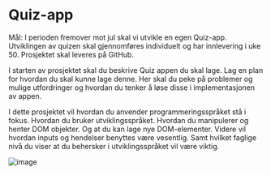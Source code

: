 # Quiz-app

Mål: I perioden fremover mot jul skal vi utvikle en egen Quiz-app. Utviklingen av quizen skal gjennomføres individuelt og har innlevering i uke 50.
Prosjektet skal leveres på GitHub. 

I starten av prosjektet skal du beskrive Quiz appen du skal lage.  Lag en plan for hvordan du skal kunne lage denne. Her skal du peke på problemer og mulige utfordringer og hvordan du tenker å løse disse i implementasjonen av appen. 

I dette prosjektet vil hvordan du anvender programmeringsspråket stå i fokus. 
Hvordan du bruker utviklingsspråket. Hvordan du manipulerer og henter DOM objekter. Og at du kan lage nye DOM-elementer. Videre vil hvordan inputs og hendelser benyttes være vesentlig. Samt hvilket faglige nivå du viser at du behersker i utviklingsspråket vil være viktig.

 ![image](https://user-images.githubusercontent.com/8614145/205267181-51408e62-3984-47bd-82af-f3aee883a918.png)
